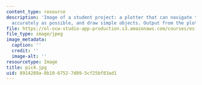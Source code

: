 ```yaml
---
content_type: resource
description: 'Image of a student project: a plotter that can navigate to a point as
  accurately as possible, and draw simple objects. Output from the plotter.'
file: https://ol-ocw-studio-app-production.s3.amazonaws.com/courses/es-293-lego-robotics-spring-2007/8914289a8b1067527d895cf25bf83ad1_pic4.jpg
file_type: image/jpeg
image_metadata:
  caption: ''
  credit: ''
  image-alt: ''
resourcetype: Image
title: pic4.jpg
uid: 8914289a-8b10-6752-7d89-5cf25bf83ad1
---
```

